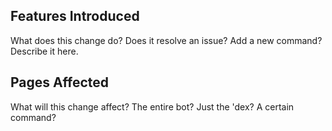 <!--
  Hey! Thanks for contributing!
  Please fill out the template below to fill us in on what you are contributing to the project
-->
Features Introduced
-------------------
What does this change do? Does it resolve an issue? Add a new command? Describe it here.

Pages Affected
--------------
What will this change affect? The entire bot? Just the 'dex? A certain command?
